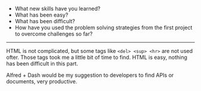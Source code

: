         
-   What new skills have you learned?
-   What has been easy?
-   What has been difficult?
-   How have you used the problem solving strategies from the first project to overcome challenges so far?

---

HTML is not complicated, but some tags like ```<del> <sup> <hr>``` are not used ofter. Those tags took me a little bit of time to find. HTML is easy, nothing has been difficult in this part.

Alfred + Dash would be my suggestion to developers to find APIs or documents, very productive.  
